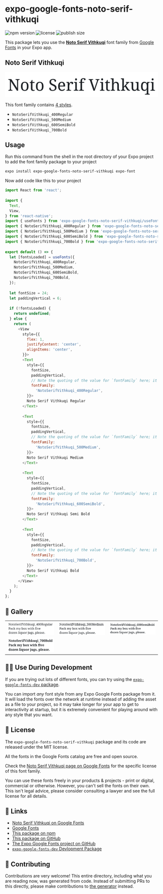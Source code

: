 # expo-google-fonts-noto-serif-vithkuqi

![npm version](https://flat.badgen.net/npm/v/expo-google-fonts-noto-serif-vithkuqi)
![license](https://flat.badgen.net/github/license/expo/google-fonts)
![publish size](https://flat.badgen.net/packagephobia/install/expo-google-fonts-noto-serif-vithkuqi)

This package lets you use the [**Noto Serif Vithkuqi**](https://fonts.google.com/specimen/Noto+Serif+Vithkuqi) font family from [Google Fonts](https://fonts.google.com/) in your Expo app.

## Noto Serif Vithkuqi

![Noto Serif Vithkuqi](./font-family.png)

This font family contains [4 styles](#-gallery).

- `NotoSerifVithkuqi_400Regular`
- `NotoSerifVithkuqi_500Medium`
- `NotoSerifVithkuqi_600SemiBold`
- `NotoSerifVithkuqi_700Bold`

## Usage

Run this command from the shell in the root directory of your Expo project to add the font family package to your project
```sh
expo install expo-google-fonts-noto-serif-vithkuqi expo-font
```

Now add code like this to your project
```js
import React from 'react';

import {
  Text,
  View,
} from 'react-native';
import { useFonts } from 'expo-google-fonts-noto-serif-vithkuqi/useFonts';
import { NotoSerifVithkuqi_400Regular } from 'expo-google-fonts-noto-serif-vithkuqi/400Regular';
import { NotoSerifVithkuqi_500Medium } from 'expo-google-fonts-noto-serif-vithkuqi/500Medium';
import { NotoSerifVithkuqi_600SemiBold } from 'expo-google-fonts-noto-serif-vithkuqi/600SemiBold';
import { NotoSerifVithkuqi_700Bold } from 'expo-google-fonts-noto-serif-vithkuqi/700Bold';

export default () => {
  let [fontsLoaded] = useFonts({
    NotoSerifVithkuqi_400Regular,
    NotoSerifVithkuqi_500Medium,
    NotoSerifVithkuqi_600SemiBold,
    NotoSerifVithkuqi_700Bold,
  });

  let fontSize = 24;
  let paddingVertical = 6;

  if (!fontsLoaded) {
    return undefined;
  } else {
    return (
      <View
        style={{
          flex: 1,
          justifyContent: 'center',
          alignItems: 'center',
        }}>
        <Text
          style={{
            fontSize,
            paddingVertical,
            // Note the quoting of the value for `fontFamily` here; it expects a string!
            fontFamily:
              'NotoSerifVithkuqi_400Regular',
          }}>
          Noto Serif Vithkuqi Regular
        </Text>

        <Text
          style={{
            fontSize,
            paddingVertical,
            // Note the quoting of the value for `fontFamily` here; it expects a string!
            fontFamily:
              'NotoSerifVithkuqi_500Medium',
          }}>
          Noto Serif Vithkuqi Medium
        </Text>

        <Text
          style={{
            fontSize,
            paddingVertical,
            // Note the quoting of the value for `fontFamily` here; it expects a string!
            fontFamily:
              'NotoSerifVithkuqi_600SemiBold',
          }}>
          Noto Serif Vithkuqi Semi Bold
        </Text>

        <Text
          style={{
            fontSize,
            paddingVertical,
            // Note the quoting of the value for `fontFamily` here; it expects a string!
            fontFamily:
              'NotoSerifVithkuqi_700Bold',
          }}>
          Noto Serif Vithkuqi Bold
        </Text>
      </View>
    );
  }
};

```

## 🔡 Gallery


||||
|-|-|-|
|![NotoSerifVithkuqi_400Regular](.//400Regular/NotoSerifVithkuqi_400Regular.ttf.png)|![NotoSerifVithkuqi_500Medium](.//500Medium/NotoSerifVithkuqi_500Medium.ttf.png)|![NotoSerifVithkuqi_600SemiBold](.//600SemiBold/NotoSerifVithkuqi_600SemiBold.ttf.png)||
|![NotoSerifVithkuqi_700Bold](.//700Bold/NotoSerifVithkuqi_700Bold.ttf.png)||||


## 👩‍💻 Use During Development

If you are trying out lots of different fonts, you can try using the [`expo-google-fonts-dev` package](https://github.com/freeboub/google-fonts/tree/master/font-packages/dev#readme).

You can import *any* font style from any Expo Google Fonts package from it. It will load the fonts
over the network at runtime instead of adding the asset as a file to your project, so it may take longer
for your app to get to interactivity at startup, but it is extremely convenient
for playing around with any style that you want.

## 📖 License

The `expo-google-fonts-noto-serif-vithkuqi` package and its code are released under the MIT license.

All the fonts in the Google Fonts catalog are free and open source.

Check the [Noto Serif Vithkuqi page on Google Fonts](https://fonts.google.com/specimen/Noto+Serif+Vithkuqi) for the specific license of this font family.

You can use these fonts freely in your products & projects - print or digital, commercial or otherwise. However, you can't sell the fonts on their own. This isn't legal advice, please consider consulting a lawyer and see the full license for all details.

## 🔗 Links

- [Noto Serif Vithkuqi on Google Fonts](https://fonts.google.com/specimen/Noto+Serif+Vithkuqi)
- [Google Fonts](https://fonts.google.com/)
- [This package on npm](https://www.npmjs.com/package/expo-google-fonts-noto-serif-vithkuqi)
- [This package on GitHub](https://github.com/freeboub/google-fonts/tree/master/font-packages/noto-serif-vithkuqi)
- [The Expo Google Fonts project on GitHub](https://github.com/freeboub/google-fonts)
- [`expo-google-fonts-dev` Devlopment Package](https://github.com/freeboub/google-fonts/tree/master/font-packages/dev)

## 🤝 Contributing

Contributions are very welcome! This entire directory, including what you are reading now, was generated from code. Instead of submitting PRs to this directly, please make contributions to [the generator](https://github.com/freeboub/google-fonts/tree/master/packages/generator) instead.
